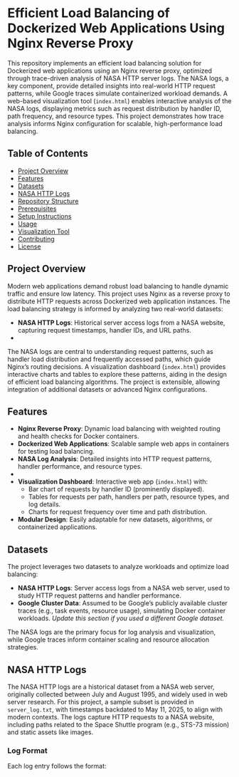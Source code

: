 # Efficient Load Balancing of Dockerized Web Applications Using Nginx Reverse Proxy

This repository implements an efficient load balancing solution for Dockerized web applications using an Nginx reverse proxy, optimized through trace-driven analysis of NASA HTTP server logs. The NASA logs, a key component, provide detailed insights into real-world HTTP request patterns, while Google traces simulate containerized workload demands. A web-based visualization tool (`index.html`) enables interactive analysis of the NASA logs, displaying metrics such as request distribution by handler ID, path frequency, and resource types. This project demonstrates how trace analysis informs Nginx configuration for scalable, high-performance load balancing.

## Table of Contents
- [Project Overview](#project-overview)
- [Features](#features)
- [Datasets](#datasets)
- [NASA HTTP Logs](#nasa-http-logs)
- [Repository Structure](#repository-structure)
- [Prerequisites](#prerequisites)
- [Setup Instructions](#setup-instructions)
- [Usage](#usage)
- [Visualization Tool](#visualization-tool)
- [Contributing](#contributing)
- [License](#license)

## Project Overview
Modern web applications demand robust load balancing to handle dynamic traffic and ensure low latency. This project uses Nginx as a reverse proxy to distribute HTTP requests across Dockerized web application instances. The load balancing strategy is informed by analyzing two real-world datasets:
- **NASA HTTP Logs**: Historical server access logs from a NASA website, capturing request timestamps, handler IDs, and URL paths.
- 

The NASA logs are central to understanding request patterns, such as handler load distribution and frequently accessed paths, which guide Nginx’s routing decisions. A visualization dashboard (`index.html`) provides interactive charts and tables to explore these patterns, aiding in the design of efficient load balancing algorithms. The project is extensible, allowing integration of additional datasets or advanced Nginx configurations.

## Features
- **Nginx Reverse Proxy**: Dynamic load balancing with weighted routing and health checks for Docker containers.
- **Dockerized Web Applications**: Scalable sample web apps in containers for testing load balancing.
- **NASA Log Analysis**: Detailed insights into HTTP request patterns, handler performance, and resource types.
- 
- **Visualization Dashboard**: Interactive web app (`index.html`) with:
  - Bar chart of requests by handler ID (prominently displayed).
  - Tables for requests per path, handlers per path, resource types, and log details.
  - Charts for request frequency over time and path distribution.
- **Modular Design**: Easily adaptable for new datasets, algorithms, or containerized applications.

## Datasets
The project leverages two datasets to analyze workloads and optimize load balancing:
- **NASA HTTP Logs**: Server access logs from a NASA web server, used to study HTTP request patterns and handler performance.
- **Google Cluster Data**: Assumed to be Google’s publicly available cluster traces (e.g., task events, resource usage), simulating Docker container workloads. *Update this section if you used a different Google dataset.*

The NASA logs are the primary focus for log analysis and visualization, while Google traces inform container scaling and resource allocation strategies.

## NASA HTTP Logs
The NASA HTTP logs are a historical dataset from a NASA web server, originally collected between July and August 1995, and widely used in web server research. For this project, a sample subset is provided in `server_log.txt`, with timestamps backdated to May 11, 2025, to align with modern contexts. The logs capture HTTP requests to a NASA website, including paths related to the Space Shuttle program (e.g., STS-73 mission) and static assets like images.

### Log Format
Each log entry follows the format:
